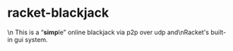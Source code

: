 # racket-blackjack
\n
This is a <q><b>simp</b>le</q> online blackjack via p2p over udp and\nRacket's built-in gui system.
